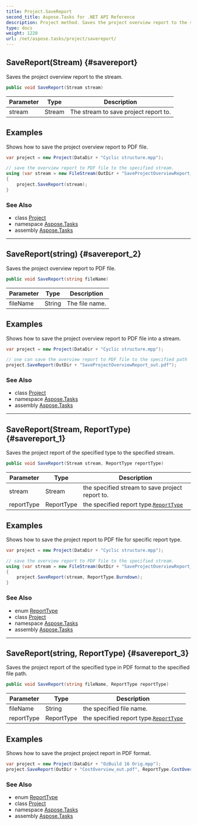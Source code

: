 ```yaml
---
title: Project.SaveReport
second_title: Aspose.Tasks for .NET API Reference
description: Project method. Saves the project overview report to the stream
type: docs
weight: 1220
url: /net/aspose.tasks/project/savereport/
---
```

## SaveReport(Stream) {#savereport}

Saves the project overview report to the stream.

```csharp
public void SaveReport(Stream stream)
```

| Parameter | Type | Description |
| --- | --- | --- |
| stream | Stream | The stream to save project report to. |

## Examples

Shows how to save the project overview report to PDF file.

```csharp
var project = new Project(DataDir + "Cyclic structure.mpp");

// save the overview report to PDF file to the specified stream.
using (var stream = new FileStream(OutDir + "SaveProjectOverviewReport_out.pdf", FileMode.Create))
{
    project.SaveReport(stream);
}
```

### See Also

* class [Project](../)
* namespace [Aspose.Tasks](../../project/)
* assembly [Aspose.Tasks](../../../)

---

## SaveReport(string) {#savereport_2}

Saves the project overview report to PDF file.

```csharp
public void SaveReport(string fileName)
```

| Parameter | Type | Description |
| --- | --- | --- |
| fileName | String | The file name. |

## Examples

Shows how to save the project overview report to PDF file into a stream.

```csharp
var project = new Project(DataDir + "Cyclic structure.mpp");

// one can save the overview report to PDF file to the specified path
project.SaveReport(OutDir + "SaveProjectOverviewReport_out.pdf");
```

### See Also

* class [Project](../)
* namespace [Aspose.Tasks](../../project/)
* assembly [Aspose.Tasks](../../../)

---

## SaveReport(Stream, ReportType) {#savereport_1}

Saves the project report of the specified type to the specified stream.

```csharp
public void SaveReport(Stream stream, ReportType reportType)
```

| Parameter | Type | Description |
| --- | --- | --- |
| stream | Stream | the specified stream to save project report to. |
| reportType | ReportType | the specified report type.[`ReportType`](../../../aspose.tasks.visualization/reporttype/) |

## Examples

Shows how to save the project report to PDF file for specific report type.

```csharp
var project = new Project(DataDir + "Cyclic structure.mpp");

// save the overview report to PDF file to the specified stream.
using (var stream = new FileStream(OutDir + "SaveProjectOverviewReport_out.pdf", FileMode.Create))
{
    project.SaveReport(stream, ReportType.Burndown);
}
```

### See Also

* enum [ReportType](../../../aspose.tasks.visualization/reporttype/)
* class [Project](../)
* namespace [Aspose.Tasks](../../project/)
* assembly [Aspose.Tasks](../../../)

---

## SaveReport(string, ReportType) {#savereport_3}

Saves the project report of the specified type in PDF format to the specified file path.

```csharp
public void SaveReport(string fileName, ReportType reportType)
```

| Parameter | Type | Description |
| --- | --- | --- |
| fileName | String | the specified file name. |
| reportType | ReportType | the specified report type.[`ReportType`](../../../aspose.tasks.visualization/reporttype/) |

## Examples

Shows how to save the project project report in PDF format.

```csharp
var project = new Project(DataDir + "OzBuild 16 Orig.mpp");
project.SaveReport(OutDir + "CostOverview_out.pdf", ReportType.CostOverview);
```

### See Also

* enum [ReportType](../../../aspose.tasks.visualization/reporttype/)
* class [Project](../)
* namespace [Aspose.Tasks](../../project/)
* assembly [Aspose.Tasks](../../../)


